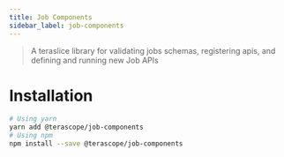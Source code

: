 ```yaml
---
title: Job Components
sidebar_label: job-components
---
```


> A teraslice library for validating jobs schemas, registering apis, and defining and running new Job APIs

# Installation

```bash
# Using yarn
yarn add @terascope/job-components
# Using npm
npm install --save @terascope/job-components
```
